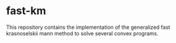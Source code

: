 # fast-km
This repository contains the implementation of the generalized fast krasnoselskii mann method to solve several convex programs.
